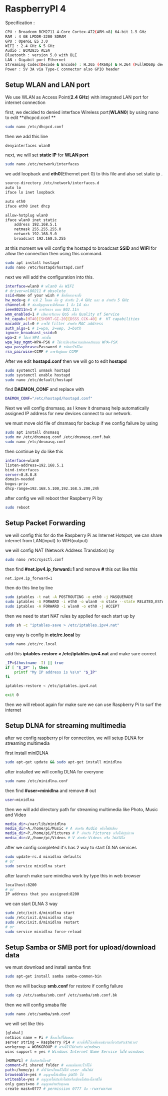 # RaspberryPI 4 

Specification :

```bash
CPU : Broadcom BCM2711 4-Core Cortex-A72(ARM-v8) 64-bit 1.5 GHz
RAM : 4 GB LPDDR-3200 SDRAM
GPU : OpenGL ES 3.0 
WIFI : 2.4 GHz & 5 GHz 
Audio : BCM2835 ALSA
Bluetooth : version 5.0 with BLE
LAN : Gigabit port Ethernet
Streaming Codec(Decode & Encode) : H.265 (4K60p) & H.264 (FullHD60p decode , FullHD30p encode)
Power : 5V 3A via Type-C connector also GPIO header 
```

## Setup WLAN and LAN port

We use WLAN as Access Point(**2.4 GHz**) with integrated LAN port for internet connection

first, we decided to denied interface Wireless port(**WLAN0**) by using nano to edit **dhcpcd.conf **

```bash
sudo nano /etc/dhcpcd.conf
```
then we add this line
```bash
denyinterfaces wlan0
```

next, we will set **static IP** for **WLAN port**
```bash
sudo nano /etc/network/interfaces
```
we add loopback and **eth0**(Ethernet port 0) to this file and also set static ip .
```bash
source-directory /etc/network/interfaces.d
auto lo
iface lo inet loopback

auto eth0
iface eth0 inet dhcp

allow-hotplug wlan0
iface wlan0 inet static
    address 192.168.5.1
    netmask 255.255.255.0
    network 192.168.5.0
    broadcast 192.168.5.255
```
at this moment we will config the hostapd to broadcast **SSID** and **WIFI** for allow the connection then using this command.
```bash
sudo apt install hostapd
sudo nano /etc/hostapd/hostapd.conf
```
next we will add the configuration into this.
```bash
interface=wlan0 # wlan0 คือ WIFI
# driver=nl80211 # obsolete 
ssid=Name of your wish # ชื่อที่อยากจะตั้ง
hw_mode=g # จะมี 2 โหมด คือ g สำหรับ 2.4 GHz และ a สำหรับ 5 GHz
channel=6 # ช่องสัญญาณจะมีทั้งหมด 1 ถึง 14 ช่อง
ieee80211n=1 # การรับรอง แบบ 802.11n
wmm_enabled=1 # เปิดการรับรอง QoS หรือ Quality of Service
ht_capab=[HT40][SHORT-GI-20][DSSS_CCK-40] #  HT capabilities
macaddr_acl=0 # การใช้ filter สำหรับ MAC address
auth_algs=1 # 1=wpa, 2=wep, 3=both
ignore_broadcast_ssid=0
wpa=2 # ใช้แค่ WPA เท่านั้น
wpa_key_mgmt=WPA-PSK # ใช้การป้องกันความปลอดภัยแบบ WPA-PSK
wpa_passphrase=Password # รหัสอะไรก็ไดเ
rsn_pairwise=CCMP # การจับคู่แบบ CCMP 
```
After we edit **hostapd.conf** then we will go to edit **hostapd**
```bash
sudo systemctl unmask hostapd
sudo systemctl enable hostapd
sudo nano /etc/default/hostapd
```
find **DAEMON_CONF** and replace with
```bash
DAEMON_CONF="/etc/hostapd/hostapd.conf"
```

Next we will config dnsmasq. as I knew it dnsmasq help automatically assigned IP address for new devices connect to our network.

we must move old file of dnsmasq for backup if we config failure by using 
```bash
sudo apt install dnsmasq
sudo mv /etc/dnsmasq.conf /etc/dnsmasq.conf.bak
sudo nano /etc/dnsmasq.conf
```
then continue by do like this
```bash
interface=wlan0 
listen-address=192.168.5.1
bind-interfaces 
server=8.8.8.8
domain-needed
bogus-priv
dhcp-range=192.168.5.100,192.168.5.200,24h
```
after config we will reboot ther Raspberry Pi by
```bash
sudo reboot
```

## Setup Packet Forwarding 

we will config this for do the Raspberry Pi as Internet Hotspot, we can share internet from LAN(input) to WIFI(output)

we will config NAT (Network Address Translation) by
```bash
sudo nano /etc/sysctl.conf
```
then find **#net.ipv4.ip_forward=1** and remove **#** this out like this
```bash
net.ipv4.ip_forward=1
```

then do this line by line 
```bash
sudo iptables -t nat -A POSTROUTING -o eth0 -j MASQUERADE  
sudo iptables -A FORWARD -i eth0 -o wlan0 -m state --state RELATED,ESTABLISHED -j ACCEPT
sudo iptables -A FORWARD -i wlan0 -o eth0 -j ACCEPT
```
then we need to start NAT rules by applied for each start up by
```bash
sudo sh -c "iptables-save > /etc/iptables.ipv4.nat"
```
easy way is config in **etc/rc.local** by

```bash
sudo nano /etc/rc.local
```
add this **iptables-restore < /etc/iptables.ipv4.nat** and make sure correct

```bash
_IP=$(hostname -I) || true
if [ "$_IP" ]; then
    printf "My IP address is %s\n" "$_IP"
fi

iptables-restore < /etc/iptables.ipv4.nat

exit 0
```
then we will reboot again for make sure we can use Raspberry Pi to surf the internet


## Setup DLNA for streaming multimedia

after we config raspberry pi for connection, we will setup DLNA for streaming multimedia 

first install miniDLNA
```bash
sudo apt-get update && sudo apt-get install minidlna
```
after installed we will config DLNA for everyone

```bash
sudo nano /etc/minidlna.conf
```
then find **#user=minidlna** and remove **#** out
```bash
user=minidlna
```
then we will add directory path for streaming multimedia like Photo, Music and Video 

```bash
media_dir=/var/lib/minidlna
media_dir=A,/home/pi/Music # A สำหรับ Audio หรือไฟล์เสียง
media_dir=P,/home/pi/Pictures # P สำหรับ Pictures หรือไฟล์รูปภาพ
media_dir=V,/home/pi/Videos # V สำหรับ Videos หรือ ไฟล์วีดีโอ
```
after we config completed it's has 2 way to start DLNA services
```bash
sudo update-rc.d minidlna defaults
# or
sudo service minidlna start
```
after launch make sure minidlna work by type this in web browser
```bash
localhost:8200
# or 
IP address that you assigned:8200
```

we can start DLNA 3 way
```bash
sudo /etc/init.d/minidlna start
sudo /etc/init.d/minidlna stop
sudo /etc/init.d/minidlna restart
# or 
sudo service minidlna force-reload
```

## Setup Samba or SMB port for upload/download data

we must download and install samba first
```bash
sudo apt-get install samba samba-common-bin
```
then we will backup **smb.conf** for restore if config failure
```bash
sudo cp /etc/samba/smb.conf /etc/samba/smb.conf.bk
```

then we will config smaba file

```bash
sudo nano /etc/samba/smb.conf
```

we will set like this

```bash
[global]
netbios name = Pi # ชื่ออะไรก็ได้แหละ
server string = Raspberry Pi4 # ตรงนี้ตั้งไว้เหมือนอธิบายเกี่ยวกับตัวเซิร์ฟเวอร์
workgroup = WORKGROUP # ตรงนี้ไว้ใช้สำหรับ windows 
wins support = yes # Windows Internet Name Service ไม่ใช่ windows 

[HOMEPI] # ชื่อสำหรับไดรฟ์
comment=Pi shared folder # คอมเม้นท์อะไรก็ได้
path=/home/pi # ตั้งไว้ตรงไหนก็ได้ให้ user เห็นไฟล์
browseable=yes # อนุญาตให้เปลี่ยน path ได้
writeable=yes # อนุญาตให้บันทึกไฟล์หรือเขียนไฟล์ลงไดรฟ์ได้
only guest=no # อนุญาตสำหรับทุกคน
create mask=0777 # permission 0777 คือ -rwxrwxrwx

```
